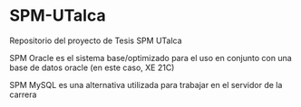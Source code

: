# SPM-UTalca
Repositorio del proyecto de Tesis SPM UTalca

SPM Oracle es el sistema base/optimizado para el uso en conjunto con una base de datos oracle (en este caso, XE 21C)

SPM MySQL es una alternativa utilizada para trabajar en el servidor de la carrera
